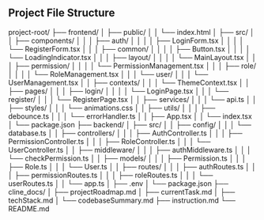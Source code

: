 ## Project File Structure

project-root/
├── frontend/
│   ├── public/
│   │   └── index.html
│   ├── src/
│   │   ├── components/
│   │   │   ├── auth/
│   │   │   │   ├── LoginForm.tsx
│   │   │   │   └── RegisterForm.tsx
│   │   │   ├── common/
│   │   │   │   ├── Button.tsx
│   │   │   │   └── LoadingIndicator.tsx
│   │   │   ├── layout/
│   │   │   │   └── MainLayout.tsx
│   │   │   ├── permission/
│   │   │   │   └── PermissionManagement.tsx
│   │   │   ├── role/
│   │   │   │   └── RoleManagement.tsx
│   │   │   └── user/
│   │   │       └── UserManagement.tsx
│   │   ├── contexts/
│   │   │   └── ThemeContext.tsx
│   │   ├── pages/
│   │   │   ├── login/
│   │   │   │   └── LoginPage.tsx
│   │   │   └── register/
│   │   │       └── RegisterPage.tsx
│   │   ├── services/
│   │   │   └── api.ts
│   │   ├── styles/
│   │   │   └── animations.css
│   │   ├── utils/
│   │   │   ├── debounce.ts
│   │   │   └── errorHandler.ts
│   │   ├── App.tsx
│   │   └── index.tsx
│   └── package.json
├── backend/
│   ├── src/
│   │   ├── config/
│   │   │   └── database.ts
│   │   ├── controllers/
│   │   │   ├── AuthController.ts
│   │   │   ├── PermissionController.ts
│   │   │   ├── RoleController.ts
│   │   │   └── UserController.ts
│   │   ├── middleware/
│   │   │   ├── authMiddleware.ts
│   │   │   └── checkPermission.ts
│   │   ├── models/
│   │   │   ├── Permission.ts
│   │   │   ├── Role.ts
│   │   │   └── User.ts
│   │   ├── routes/
│   │   │   ├── authRoutes.ts
│   │   │   ├── permissionRoutes.ts
│   │   │   ├── roleRoutes.ts
│   │   │   └── userRoutes.ts
│   │   └── app.ts
│   ├── .env
│   └── package.json
├── cline_docs/
│   ├── projectRoadmap.md
│   ├── currentTask.md
│   ├── techStack.md
│   └── codebaseSummary.md
├── instruction.md
└── README.md
